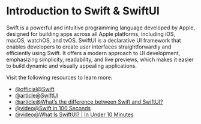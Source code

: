 # Introduction to Swift & SwiftUI

Swift is a powerful and intuitive programming language developed by Apple, designed for building apps across all Apple platforms, including iOS, macOS, watchOS, and tvOS. SwiftUI is a declarative UI framework that enables developers to create user interfaces straightforwardly and efficiently using Swift. It offers a modern approach to UI development, emphasizing simplicity, readability, and live previews, which makes it easier to build dynamic and visually appealing applications.

Visit the following resources to learn more:

- [@official@Swift](https://www.swift.org/about/)
- [@article@SwiftUI](https://developer.apple.com/documentation/swiftui)
- [@article@What’s the difference between Swift and SwiftUI?](https://www.hackingwithswift.com/quick-start/understanding-swift/whats-the-difference-between-swift-and-swiftui)
- [@video@Swift in 100 Seconds](https://www.youtube.com/watch?v=nAchMctX4YA)
- [@video@What Is SwiftUI? | In Under 10 Minutes](https://www.youtube.com/watch?v=K_OaH4nUI_Q)
